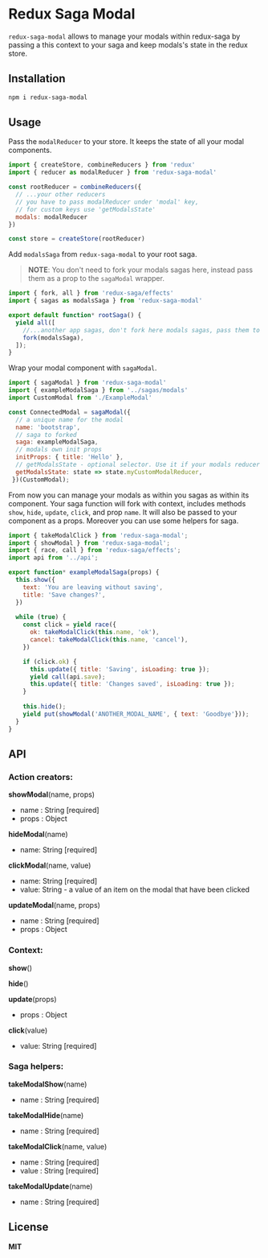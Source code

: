 # Redux Saga Modal

`redux-saga-modal` allows to manage your modals within redux-saga by passing a this context to your saga and keep modals's state in the redux store. 

## Installation
```bash
npm i redux-saga-modal
```
## Usage
Pass the `modalReducer` to your store. It keeps the state of all your modal components.

```javascript
import { createStore, combineReducers } from 'redux'
import { reducer as modalReducer } from 'redux-saga-modal'

const rootReducer = combineReducers({
  // ...your other reducers
  // you have to pass modalReducer under 'modal' key,
  // for custom keys use 'getModalsState'
  modals: modalReducer
})

const store = createStore(rootReducer)
```
Add `modalsSaga` from `redux-saga-modal` to your root saga. 
> **NOTE**: You don't need to fork your modals sagas here, instead pass them as a prop to the `sagaModal` wrapper. 

```javascript
import { fork, all } from 'redux-saga/effects'
import { sagas as modalsSaga } from 'redux-saga-modal'

export default function* rootSaga() {
  yield all([
    //...another app sagas, don't fork here modals sagas, pass them to the sagaModal wrapper
    fork(modalsSaga),
  ]);
}
```
Wrap your modal component with `sagaModal`.  
```javascript
import { sagaModal } from 'redux-saga-modal'
import { exampleModalSaga } from '../sagas/modals'
import CustomModal from './ExampleModal'

const ConnectedModal = sagaModal({
  // a unique name for the modal 
  name: 'bootstrap', 
  // saga to forked
  saga: exampleModalSaga,
  // modals own init props
  initProps: { title: 'Hello' },
  // getModalsState - optional selector. Use it if your modals reducer's name is not "modals",
  getModalsState: state => state.myCustomModalReducer, 
 })(CustomModal);
```
From now you can manage your modals as within you sagas as within its component. Your saga function will fork with context, includes methods `show`, `hide`, `update`, `click`, and prop `name`. It will also be passed to your component as a props. Moreover you can use some helpers for saga.

```javascript
import { takeModalClick } from 'redux-saga-modal';
import { showModal } from 'redux-saga-modal';
import { race, call } from 'redux-saga/effects';
import api from '../api';

export function* exampleModalSaga(props) {
  this.show({ 
    text: 'You are leaving without saving', 
    title: 'Save changes?',
  })
  
  while (true) {
    const click = yield race({
      ok: takeModalClick(this.name, 'ok'),
      cancel: takeModalClick(this.name, 'cancel'),
    })

    if (click.ok) {
      this.update({ title: 'Saving', isLoading: true });
      yield call(api.save);
      this.update({ title: 'Changes saved', isLoading: true });
    }
    
    this.hide();
    yield put(showModal('ANOTHER_MODAL_NAME', { text: 'Goodbye'}));
  }
}
```
## API
### Action creators:
**showModal**(name, props)
* name  : String [required]
* props : Object 

**hideModal**(name)
* name: String [required]

**clickModal**(name, value)
* name: String [required]
* value: String - a value of an item on the modal that have been clicked

**updateModal**(name, props) 
* name  : String [required]
* props : Object 

### Context:
**show**() 

**hide**()

**update**(props) 
* props : Object 

**click**(value) 
* value: String [required]

### Saga helpers:
**takeModalShow**(name)
* name  : String [required]

**takeModalHide**(name)
* name  : String [required]

**takeModalClick**(name, value)
* name  : String [required]
* value : String [required]

**takeModalUpdate**(name)
* name  : String [required]
## License

**MIT**
